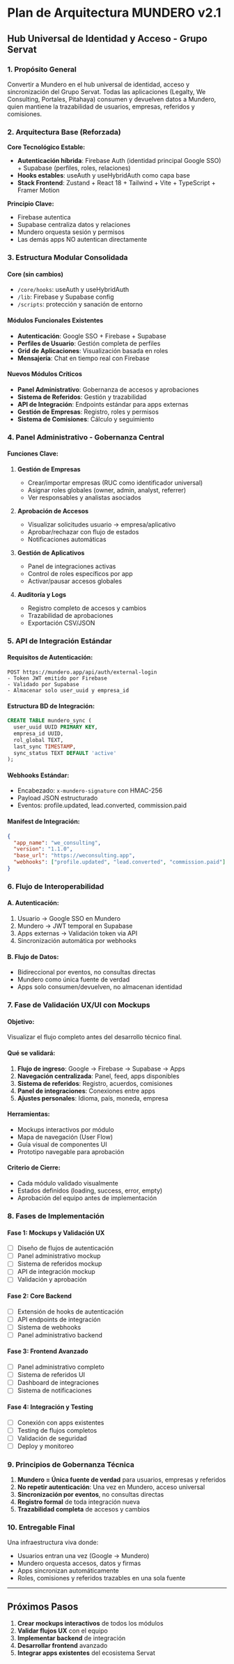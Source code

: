# Plan de Arquitectura MUNDERO v2.1

## Hub Universal de Identidad y Acceso - Grupo Servat

### 1. Propósito General

Convertir a Mundero en el hub universal de identidad, acceso y sincronización del Grupo Servat. Todas las aplicaciones (Legalty, We Consulting, Portales, Pitahaya) consumen y devuelven datos a Mundero, quien mantiene la trazabilidad de usuarios, empresas, referidos y comisiones.

### 2. Arquitectura Base (Reforzada)

**Core Tecnológico Estable:**

- **Autenticación híbrida**: Firebase Auth (identidad principal Google SSO) + Supabase (perfiles, roles, relaciones)
- **Hooks estables**: useAuth y useHybridAuth como capa base
- **Stack Frontend**: Zustand + React 18 + Tailwind + Vite + TypeScript + Framer Motion

**Principio Clave:**

- Firebase autentica
- Supabase centraliza datos y relaciones
- Mundero orquesta sesión y permisos
- Las demás apps NO autentican directamente

### 3. Estructura Modular Consolidada

#### Core (sin cambios)

- `/core/hooks`: useAuth y useHybridAuth
- `/lib`: Firebase y Supabase config
- `/scripts`: protección y sanación de entorno

#### Módulos Funcionales Existentes

- **Autenticación**: Google SSO + Firebase + Supabase
- **Perfiles de Usuario**: Gestión completa de perfiles
- **Grid de Aplicaciones**: Visualización basada en roles
- **Mensajería**: Chat en tiempo real con Firebase

#### Nuevos Módulos Críticos

- **Panel Administrativo**: Gobernanza de accesos y aprobaciones
- **Sistema de Referidos**: Gestión y trazabilidad
- **API de Integración**: Endpoints estándar para apps externas
- **Gestión de Empresas**: Registro, roles y permisos
- **Sistema de Comisiones**: Cálculo y seguimiento

### 4. Panel Administrativo - Gobernanza Central

#### Funciones Clave:

1. **Gestión de Empresas**
   - Crear/importar empresas (RUC como identificador universal)
   - Asignar roles globales (owner, admin, analyst, referrer)
   - Ver responsables y analistas asociados

2. **Aprobación de Accesos**
   - Visualizar solicitudes usuario → empresa/aplicativo
   - Aprobar/rechazar con flujo de estados
   - Notificaciones automáticas

3. **Gestión de Aplicativos**
   - Panel de integraciones activas
   - Control de roles específicos por app
   - Activar/pausar accesos globales

4. **Auditoría y Logs**
   - Registro completo de accesos y cambios
   - Trazabilidad de aprobaciones
   - Exportación CSV/JSON

### 5. API de Integración Estándar

#### Requisitos de Autenticación:

```
POST https://mundero.app/api/auth/external-login
- Token JWT emitido por Firebase
- Validado por Supabase
- Almacenar solo user_uuid y empresa_id
```

#### Estructura BD de Integración:

```sql
CREATE TABLE mundero_sync (
  user_uuid UUID PRIMARY KEY,
  empresa_id UUID,
  rol_global TEXT,
  last_sync TIMESTAMP,
  sync_status TEXT DEFAULT 'active'
);
```

#### Webhooks Estándar:

- Encabezado: `x-mundero-signature` con HMAC-256
- Payload JSON estructurado
- Eventos: profile.updated, lead.converted, commission.paid

#### Manifest de Integración:

```json
{
  "app_name": "we_consulting",
  "version": "1.1.0",
  "base_url": "https://weconsulting.app",
  "webhooks": ["profile.updated", "lead.converted", "commission.paid"]
}
```

### 6. Flujo de Interoperabilidad

#### A. Autenticación:

1. Usuario → Google SSO en Mundero
2. Mundero → JWT temporal en Supabase
3. Apps externas → Validación token via API
4. Sincronización automática por webhooks

#### B. Flujo de Datos:

- Bidireccional por eventos, no consultas directas
- Mundero como única fuente de verdad
- Apps solo consumen/devuelven, no almacenan identidad

### 7. Fase de Validación UX/UI con Mockups

#### Objetivo:

Visualizar el flujo completo antes del desarrollo técnico final.

#### Qué se validará:

1. **Flujo de ingreso**: Google → Firebase → Supabase → Apps
2. **Navegación centralizada**: Panel, feed, apps disponibles
3. **Sistema de referidos**: Registro, acuerdos, comisiones
4. **Panel de integraciones**: Conexiones entre apps
5. **Ajustes personales**: Idioma, país, moneda, empresa

#### Herramientas:

- Mockups interactivos por módulo
- Mapa de navegación (User Flow)
- Guía visual de componentes UI
- Prototipo navegable para aprobación

#### Criterio de Cierre:

- Cada módulo validado visualmente
- Estados definidos (loading, success, error, empty)
- Aprobación del equipo antes de implementación

### 8. Fases de Implementación

#### Fase 1: Mockups y Validación UX

- [ ] Diseño de flujos de autenticación
- [ ] Panel administrativo mockup
- [ ] Sistema de referidos mockup
- [ ] API de integración mockup
- [ ] Validación y aprobación

#### Fase 2: Core Backend

- [ ] Extensión de hooks de autenticación
- [ ] API endpoints de integración
- [ ] Sistema de webhooks
- [ ] Panel administrativo backend

#### Fase 3: Frontend Avanzado

- [ ] Panel administrativo completo
- [ ] Sistema de referidos UI
- [ ] Dashboard de integraciones
- [ ] Sistema de notificaciones

#### Fase 4: Integración y Testing

- [ ] Conexión con apps existentes
- [ ] Testing de flujos completos
- [ ] Validación de seguridad
- [ ] Deploy y monitoreo

### 9. Principios de Gobernanza Técnica

1. **Mundero = Única fuente de verdad** para usuarios, empresas y referidos
2. **No repetir autenticación**: Una vez en Mundero, acceso universal
3. **Sincronización por eventos**, no consultas directas
4. **Registro formal** de toda integración nueva
5. **Trazabilidad completa** de accesos y cambios

### 10. Entregable Final

Una infraestructura viva donde:

- Usuarios entran una vez (Google → Mundero)
- Mundero orquesta accesos, datos y firmas
- Apps sincronizan automáticamente
- Roles, comisiones y referidos trazables en una sola fuente

---

## Próximos Pasos

1. **Crear mockups interactivos** de todos los módulos
2. **Validar flujos UX** con el equipo
3. **Implementar backend** de integración
4. **Desarrollar frontend** avanzado
5. **Integrar apps existentes** del ecosistema Servat
